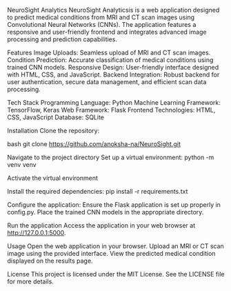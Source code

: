 NeuroSight Analytics
NeuroSight Analyticsis is a web application designed to predict medical conditions from MRI and CT scan images using Convolutional Neural Networks (CNNs). The application features a responsive and user-friendly frontend and integrates advanced image processing and prediction capabilities.

Features
Image Uploads: Seamless upload of MRI and CT scan images.
Condition Prediction: Accurate classification of medical conditions using trained CNN models.
Responsive Design: User-friendly interface designed with HTML, CSS, and JavaScript.
Backend Integration: Robust backend for user authentication, secure data management, and efficient scan data processing.

Tech Stack
Programming Language: Python
Machine Learning Framework: TensorFlow, Keras
Web Framework: Flask
Frontend Technologies: HTML, CSS, JavaScript
Database: SQLite

Installation
Clone the repository:

bash
git clone https://github.com/anoksha-na/NeuroSight.git

Navigate to the project directory
Set up a virtual environment:
python -m venv venv

Activate the virtual environment

Install the required dependencies:
pip install -r requirements.txt

Configure the application:
Ensure the Flask application is set up properly in config.py.
Place the trained CNN models in the appropriate directory.

Run the application
Access the application in your web browser at http://127.0.0.1:5000.

Usage
Open the web application in your browser.
Upload an MRI or CT scan image using the provided interface.
View the predicted medical condition displayed on the results page.

License
This project is licensed under the MIT License. See the LICENSE file for more details.
